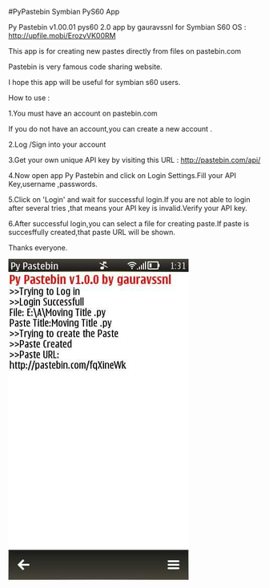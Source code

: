 #PyPastebin Symbian PyS60 App

Py Pastebin v1.00.01  pys60 2.0 app by gauravssnl for Symbian S60 OS : 
http://upfile.mobi/ErozvVK00RM 

This app is for creating new pastes directly from files on pastebin.com 

Pastebin is very famous code sharing website.

I hope this app will be useful for symbian s60 users.

How to use :

1.You must have an account on pastebin.com 

If you do not have an account,you can create a new account .

2.Log /Sign into your account

3.Get your own unique API key by visiting this URL :
http://pastebin.com/api/

4.Now open app Py Pastebin  and click on Login Settings.Fill your API Key,username ,passwords.

5.Click on 'Login' and wait for successful login.If you are not able to login after several tries ,that means your API key is invalid.Verify your  API key.

6.After successful login,you can select a file for creating paste.If paste is succesffully created,that paste URL will be shown.

Thanks everyone.

![ScreenShot](https://github.com/gauravssnl/PyPastebin-Symbian/blob/master/ss1.jpg)
